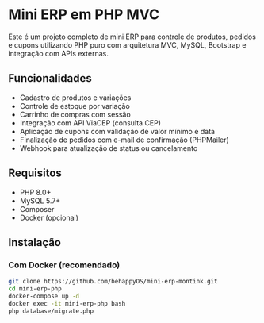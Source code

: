 # Mini ERP em PHP MVC

Este é um projeto completo de mini ERP para controle de produtos, pedidos e cupons utilizando PHP puro com arquitetura MVC, MySQL, Bootstrap e integração com APIs externas.

## Funcionalidades

- Cadastro de produtos e variações
- Controle de estoque por variação
- Carrinho de compras com sessão
- Integração com API ViaCEP (consulta CEP)
- Aplicação de cupons com validação de valor mínimo e data
- Finalização de pedidos com e-mail de confirmação (PHPMailer)
- Webhook para atualização de status ou cancelamento

## Requisitos

- PHP 8.0+
- MySQL 5.7+
- Composer
- Docker (opcional)

## Instalação

### Com Docker (recomendado)

```bash
git clone https://github.com/behappyOS/mini-erp-montink.git
cd mini-erp-php
docker-compose up -d
docker exec -it mini-erp-php bash
php database/migrate.php
